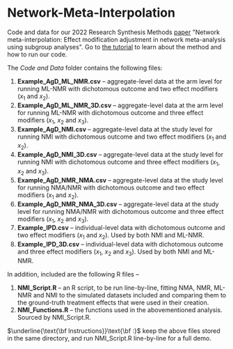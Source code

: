 # Network-Meta-Interpolation
Code and data for our 2022 Research Synthesis Methods [paper](https://onlinelibrary.wiley.com/doi/full/10.1002/jrsm.1608) "Network meta-interpolation: Effect modification adjustment in network meta-analysis using subgroup analyses". Go to [the tutorial](https://oharari.github.io/Network-Meta-Interpolation/) to learn about the method and how to run our code.

The *Code and Data* folder contains the following files:
1. **Example_AgD_ML_NMR.csv** – aggregate-level data at the arm level for running ML-NMR with dichotomous outcome and two effect modifiers ($x_1$ and $x_2$).
2. **Example_AgD_ML_NMR_3D.csv** – aggregate-level data at the arm level for running ML-NMR with dichotomous outcome and three effect modifiers ($x_1$, $x_2$ and $x_3$).
3. **Example_AgD_NMI.csv** – aggregate-level data at the study level for running NMI with dichotomous outcome and two effect modifiers ($x_1$ and $x_2$).
4. **Example_AgD_NMI_3D.csv** – aggregate-level data at the study level for running NMI with dichotomous outcome and three effect modifiers ($x_1$, $x_2$ and $x_3$).
5. **Example_AgD_NMR_NMA.csv** – aggregate-level data at the study level for running NMA/NMR with dichotomous outcome and two effect modifiers ($x_1$ and $x_2$).
6. **Example_AgD_NMR_NMA_3D.csv** – aggregate-level data at the study level for running NMA/NMR with dichotomous outcome and three effect modifiers ($x_1$, $x_2$ and $x_3$).
7. **Example_IPD.csv** – individual-level data with dichotomous outcome and two effect modifiers ($x_1$ and $x_2$). Used by both NMI and ML-NMR.
8. **Example_IPD_3D.csv** – individual-level data with dichotomous outcome and three effect modifiers ($x_1$, $x_2$ and $x_3$). Used by both NMI and ML-NMR.

In addition, included are the following R files – 
1. **NMI_Script.R** – an R script, to be run line-by-line, fitting NMA, NMR, ML-NMR and NMI to the simulated datasets included and comparing them to the ground-truth treatment effects that were used in their creation.  
2. **NMI_Functions.R** – the functions used in the abovementioned analysis. Sourced by NMI_Script.R.


$\underline{\text{\bf Instructions}}\text{\bf :}$ keep the above files stored in the same directory, and run NMI_Script.R line-by-line for a full demo. 
